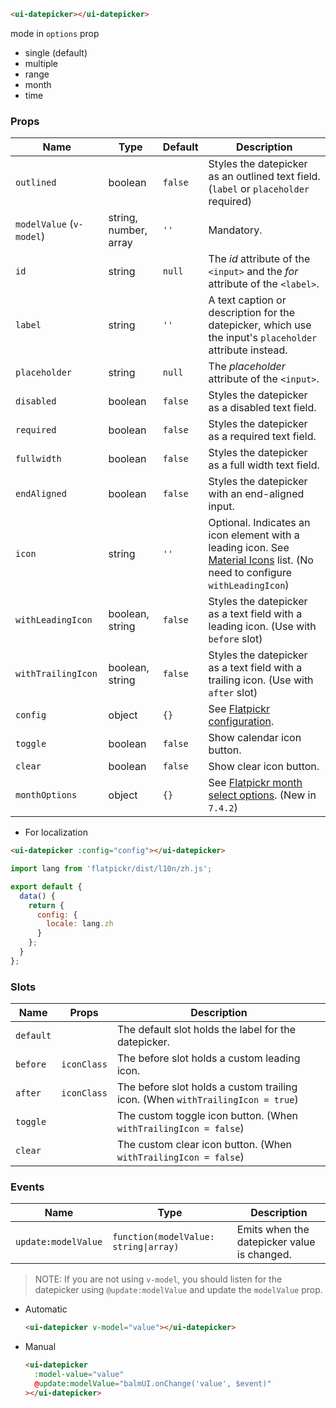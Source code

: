 ```html
<ui-datepicker></ui-datepicker>
```

<ui-datepicker> mode in `options` prop

- single (default)
- multiple
- range
- month
- time

### Props

| Name                     | Type                  | Default | Description                                                                                                                            |
| ------------------------ | --------------------- | ------- | -------------------------------------------------------------------------------------------------------------------------------------- |
| `outlined`               | boolean               | `false` | Styles the datepicker as an outlined text field. (`label` or `placeholder` required)                                                   |
| `modelValue` (`v-model`) | string, number, array | `''`    | Mandatory.                                                                                                                             |
| `id`                     | string                | `null`  | The _id_ attribute of the `<input>` and the _for_ attribute of the `<label>`.                                                          |
| `label`                  | string                | `''`    | A text caption or description for the datepicker, which use the input's `placeholder` attribute instead.                               |
| `placeholder`            | string                | `null`  | The _placeholder_ attribute of the `<input>`.                                                                                          |
| `disabled`               | boolean               | `false` | Styles the datepicker as a disabled text field.                                                                                        |
| `required`               | boolean               | `false` | Styles the datepicker as a required text field.                                                                                        |
| `fullwidth`              | boolean               | `false` | Styles the datepicker as a full width text field.                                                                                      |
| `endAligned`             | boolean               | `false` | Styles the datepicker with an end-aligned input.                                                                                       |
| `icon`                   | string                | `''`    | Optional. Indicates an icon element with a leading icon. See [Material Icons](/#/icons) list. (No need to configure `withLeadingIcon`) |
| `withLeadingIcon`        | boolean, string       | `false` | Styles the datepicker as a text field with a leading icon. (Use with `before` slot)                                                    |
| `withTrailingIcon`       | boolean, string       | `false` | Styles the datepicker as a text field with a trailing icon. (Use with `after` slot)                                                    |
| `config`                 | object                | `{}`    | See [Flatpickr configuration](https://flatpickr.js.org/options/).                                                                      |
| `toggle`                 | boolean               | `false` | Show calendar icon button.                                                                                                             |
| `clear`                  | boolean               | `false` | Show clear icon button.                                                                                                                |
| `monthOptions`           | object                | `{}`    | See [Flatpickr month select options](https://flatpickr.js.org/plugins/#monthselectplugin). (New in `7.4.2`)                            |

- For localization

```html
<ui-datepicker :config="config"></ui-datepicker>
```

```js
import lang from 'flatpickr/dist/l10n/zh.js';

export default {
  data() {
    return {
      config: {
        locale: lang.zh
      }
    };
  }
};
```

### Slots

| Name      | Props       | Description                                                                    |
| --------- | ----------- | ------------------------------------------------------------------------------ |
| `default` |             | The default slot holds the label for the datepicker.                           |
| `before`  | `iconClass` | The before slot holds a custom leading icon.                                   |
| `after`   | `iconClass` | The before slot holds a custom trailing icon. (When `withTrailingIcon = true`) |
| `toggle`  |             | The custom toggle icon button. (When `withTrailingIcon = false`)               |
| `clear`   |             | The custom clear icon button. (When `withTrailingIcon = false`)                |

### Events

| Name                | Type                                  | Description                                 |
| ------------------- | ------------------------------------- | ------------------------------------------- |
| `update:modelValue` | `function(modelValue: string\|array)` | Emits when the datepicker value is changed. |

> NOTE: If you are not using `v-model`, you should listen for the datepicker using `@update:modelValue` and update the `modelValue` prop.

- Automatic

  ```html
  <ui-datepicker v-model="value"></ui-datepicker>
  ```

- Manual

  ```html
  <ui-datepicker
    :model-value="value"
    @update:modelValue="balmUI.onChange('value', $event)"
  ></ui-datepicker>
  ```
